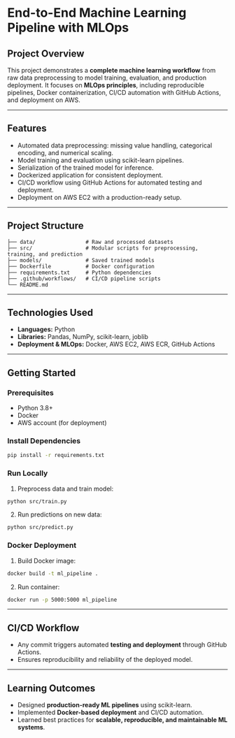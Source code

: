 # **End-to-End Machine Learning Pipeline with MLOps**

## **Project Overview**

This project demonstrates a **complete machine learning workflow** from raw data preprocessing to model training, evaluation, and production deployment. It focuses on **MLOps principles**, including reproducible pipelines, Docker containerization, CI/CD automation with GitHub Actions, and deployment on AWS.

---

## **Features**

* Automated data preprocessing: missing value handling, categorical encoding, and numerical scaling.
* Model training and evaluation using scikit-learn pipelines.
* Serialization of the trained model for inference.
* Dockerized application for consistent deployment.
* CI/CD workflow using GitHub Actions for automated testing and deployment.
* Deployment on AWS EC2 with a production-ready setup.

---

## **Project Structure**

```
├── data/                # Raw and processed datasets
├── src/                 # Modular scripts for preprocessing, training, and prediction
├── models/              # Saved trained models
├── Dockerfile           # Docker configuration
├── requirements.txt     # Python dependencies
├── .github/workflows/   # CI/CD pipeline scripts
└── README.md
```

---

## **Technologies Used**

* **Languages:** Python
* **Libraries:** Pandas, NumPy, scikit-learn, joblib
* **Deployment & MLOps:** Docker, AWS EC2, AWS ECR, GitHub Actions

---

## **Getting Started**

### **Prerequisites**

* Python 3.8+
* Docker
* AWS account (for deployment)

### **Install Dependencies**

```bash
pip install -r requirements.txt
```

### **Run Locally**

1. Preprocess data and train model:

```bash
python src/train.py
```

2. Run predictions on new data:

```bash
python src/predict.py
```

### **Docker Deployment**

1. Build Docker image:

```bash
docker build -t ml_pipeline .
```

2. Run container:

```bash
docker run -p 5000:5000 ml_pipeline
```

---

## **CI/CD Workflow**

* Any commit triggers automated **testing and deployment** through GitHub Actions.
* Ensures reproducibility and reliability of the deployed model.

---

## **Learning Outcomes**

* Designed **production-ready ML pipelines** using scikit-learn.
* Implemented **Docker-based deployment** and CI/CD automation.
* Learned best practices for **scalable, reproducible, and maintainable ML systems**.
